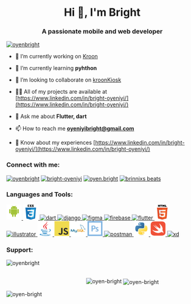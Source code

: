 <h1 align="center">Hi 👋, I'm Bright</h1>
<h3 align="center">A passionate mobile and web developer</h3>

<p align="left"> <a href="https://twitter.com/oyenbright" target="blank"><img src="https://img.shields.io/twitter/follow/oyenbright?logo=twitter&style=for-the-badge" alt="oyenbright" /></a> </p>

- 🔭 I’m currently working on [Kroon](https://www.kroonapp.com/)

- 🌱 I’m currently learning **pyhthon**

- 👯 I’m looking to collaborate on [kroonKiosk](https://play.google.com/store/apps/details?id=com.kroon.kiosk&hl=en&gl=US&pli=1)

- 👨‍💻 All of my projects are available at [https://www.linkedin.com/in/bright-oyeniyi/](https://www.linkedin.com/in/bright-oyeniyi/)

- 💬 Ask me about **Flutter, dart**

- 📫 How to reach me **oyeniyibright@gmail.com**

- 📄 Know about my experiences [https://www.linkedin.com/in/bright-oyeniyi/](https://www.linkedin.com/in/bright-oyeniyi/)

<h3 align="left">Connect with me:</h3>
<p align="left">
<a href="https://twitter.com/oyenbright" target="blank"><img align="center" src="https://raw.githubusercontent.com/rahuldkjain/github-profile-readme-generator/master/src/images/icons/Social/twitter.svg" alt="oyenbright" height="30" width="40" /></a>
<a href="https://linkedin.com/in/bright-oyeniyi" target="blank"><img align="center" src="https://raw.githubusercontent.com/rahuldkjain/github-profile-readme-generator/master/src/images/icons/Social/linked-in-alt.svg" alt="bright-oyeniyi" height="30" width="40" /></a>
<a href="https://instagram.com/oyen.bright" target="blank"><img align="center" src="https://raw.githubusercontent.com/rahuldkjain/github-profile-readme-generator/master/src/images/icons/Social/instagram.svg" alt="oyen.bright" height="30" width="40" /></a>
<a href="https://www.youtube.com/c/brinnixs beats" target="blank"><img align="center" src="https://raw.githubusercontent.com/rahuldkjain/github-profile-readme-generator/master/src/images/icons/Social/youtube.svg" alt="brinnixs beats" height="30" width="40" /></a>
</p>

<h3 align="left">Languages and Tools:</h3>
<p align="left"> <a href="https://developer.android.com" target="_blank" rel="noreferrer"> <img src="https://raw.githubusercontent.com/devicons/devicon/master/icons/android/android-original-wordmark.svg" alt="android" width="40" height="40"/> </a> <a href="https://www.w3schools.com/css/" target="_blank" rel="noreferrer"> <img src="https://raw.githubusercontent.com/devicons/devicon/master/icons/css3/css3-original-wordmark.svg" alt="css3" width="40" height="40"/> </a> <a href="https://dart.dev" target="_blank" rel="noreferrer"> <img src="https://www.vectorlogo.zone/logos/dartlang/dartlang-icon.svg" alt="dart" width="40" height="40"/> </a> <a href="https://www.djangoproject.com/" target="_blank" rel="noreferrer"> <img src="https://cdn.worldvectorlogo.com/logos/django.svg" alt="django" width="40" height="40"/> </a> <a href="https://www.figma.com/" target="_blank" rel="noreferrer"> <img src="https://www.vectorlogo.zone/logos/figma/figma-icon.svg" alt="figma" width="40" height="40"/> </a> <a href="https://firebase.google.com/" target="_blank" rel="noreferrer"> <img src="https://www.vectorlogo.zone/logos/firebase/firebase-icon.svg" alt="firebase" width="40" height="40"/> </a> <a href="https://flutter.dev" target="_blank" rel="noreferrer"> <img src="https://www.vectorlogo.zone/logos/flutterio/flutterio-icon.svg" alt="flutter" width="40" height="40"/> </a> <a href="https://www.w3.org/html/" target="_blank" rel="noreferrer"> <img src="https://raw.githubusercontent.com/devicons/devicon/master/icons/html5/html5-original-wordmark.svg" alt="html5" width="40" height="40"/> </a> <a href="https://www.adobe.com/in/products/illustrator.html" target="_blank" rel="noreferrer"> <img src="https://www.vectorlogo.zone/logos/adobe_illustrator/adobe_illustrator-icon.svg" alt="illustrator" width="40" height="40"/> </a> <a href="https://www.java.com" target="_blank" rel="noreferrer"> <img src="https://raw.githubusercontent.com/devicons/devicon/master/icons/java/java-original.svg" alt="java" width="40" height="40"/> </a> <a href="https://developer.mozilla.org/en-US/docs/Web/JavaScript" target="_blank" rel="noreferrer"> <img src="https://raw.githubusercontent.com/devicons/devicon/master/icons/javascript/javascript-original.svg" alt="javascript" width="40" height="40"/> </a> <a href="https://www.mysql.com/" target="_blank" rel="noreferrer"> <img src="https://raw.githubusercontent.com/devicons/devicon/master/icons/mysql/mysql-original-wordmark.svg" alt="mysql" width="40" height="40"/> </a> <a href="https://www.photoshop.com/en" target="_blank" rel="noreferrer"> <img src="https://raw.githubusercontent.com/devicons/devicon/master/icons/photoshop/photoshop-line.svg" alt="photoshop" width="40" height="40"/> </a> <a href="https://postman.com" target="_blank" rel="noreferrer"> <img src="https://www.vectorlogo.zone/logos/getpostman/getpostman-icon.svg" alt="postman" width="40" height="40"/> </a> <a href="https://www.python.org" target="_blank" rel="noreferrer"> <img src="https://raw.githubusercontent.com/devicons/devicon/master/icons/python/python-original.svg" alt="python" width="40" height="40"/> </a> <a href="https://developer.apple.com/swift/" target="_blank" rel="noreferrer"> <img src="https://raw.githubusercontent.com/devicons/devicon/master/icons/swift/swift-original.svg" alt="swift" width="40" height="40"/> </a> <a href="https://www.adobe.com/products/xd.html" target="_blank" rel="noreferrer"> <img src="https://cdn.worldvectorlogo.com/logos/adobe-xd.svg" alt="xd" width="40" height="40"/> </a> </p>

<h3 align="left">Support:</h3>
<p><a href="https://www.buymeacoffee.com/oyenbright"> <img align="left" src="https://cdn.buymeacoffee.com/buttons/v2/default-yellow.png" height="50" width="210" alt="oyenbright" /></a></p><br><br>

<p><img align="left" src="https://github-readme-stats.vercel.app/api/top-langs?username=oyen-bright&show_icons=true&theme=dark&locale=en&layout=compact" alt="oyen-bright" /></p>

<p>&nbsp;<img align="center" src="https://github-readme-stats.vercel.app/api?username=oyen-bright&show_icons=true&theme=dracula&locale=en" alt="oyen-bright" /></p>

<p><img align="center" src="https://github-readme-streak-stats.herokuapp.com/?user=oyen-bright&" alt="oyen-bright" /></p>
